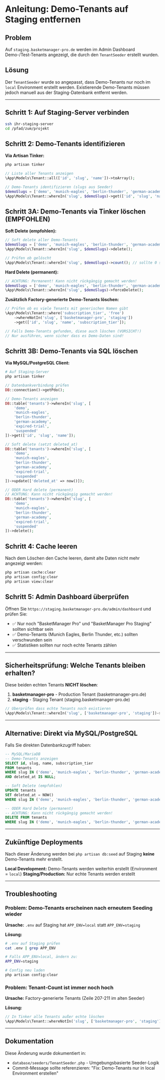 # Anleitung: Demo-Tenants auf Staging entfernen

## Problem
Auf `staging.basketmanager-pro.de` werden im Admin Dashboard Demo-/Test-Tenants angezeigt, die durch den `TenantSeeder` erstellt wurden.

## Lösung
Der `TenantSeeder` wurde so angepasst, dass Demo-Tenants nur noch im `local` Environment erstellt werden. Existierende Demo-Tenants müssen jedoch manuell aus der Staging-Datenbank entfernt werden.

---

## Schritt 1: Auf Staging-Server verbinden

```bash
ssh ihr-staging-server
cd /pfad/zum/projekt
```

## Schritt 2: Demo-Tenants identifizieren

**Via Artisan Tinker:**
```bash
php artisan tinker
```

```php
// Liste aller Tenants anzeigen
\App\Models\Tenant::all(['id', 'slug', 'name'])->toArray();

// Demo-Tenants identifizieren (slugs aus Seeder)
$demoSlugs = ['demo', 'munich-eagles', 'berlin-thunder', 'german-academy', 'expired-trial', 'suspended'];
\App\Models\Tenant::whereIn('slug', $demoSlugs)->get(['id', 'slug', 'name']);
```

## Schritt 3A: Demo-Tenants via Tinker löschen (EMPFOHLEN)

**Soft Delete (empfohlen):**
```php
// Soft delete aller Demo-Tenants
$demoSlugs = ['demo', 'munich-eagles', 'berlin-thunder', 'german-academy', 'expired-trial', 'suspended'];
\App\Models\Tenant::whereIn('slug', $demoSlugs)->delete();

// Prüfen ob gelöscht
\App\Models\Tenant::whereIn('slug', $demoSlugs)->count(); // sollte 0 sein
```

**Hard Delete (permanent):**
```php
// ACHTUNG: Permanent! Kann nicht rückgängig gemacht werden!
$demoSlugs = ['demo', 'munich-eagles', 'berlin-thunder', 'german-academy', 'expired-trial', 'suspended'];
\App\Models\Tenant::whereIn('slug', $demoSlugs)->forceDelete();
```

**Zusätzlich Factory-generierte Demo-Tenants löschen:**
```php
// Prüfen ob es viele Tenants mit generischen Namen gibt
\App\Models\Tenant::where('subscription_tier', 'free')
    ->whereNotIn('slug', ['basketmanager-pro', 'staging'])
    ->get(['id', 'slug', 'name', 'subscription_tier']);

// Falls Demo-Tenants gefunden, diese auch löschen (VORSICHT!)
// Nur ausführen, wenn sicher dass es Demo-Daten sind!
```

## Schritt 3B: Demo-Tenants via SQL löschen

**Via MySQL/PostgreSQL Client:**

```bash
# Auf Staging-Server
php artisan tinker
```

```php
// Datenbankverbindung prüfen
DB::connection()->getPdo();

// Demo-Tenants anzeigen
DB::table('tenants')->whereIn('slug', [
    'demo',
    'munich-eagles',
    'berlin-thunder',
    'german-academy',
    'expired-trial',
    'suspended'
])->get(['id', 'slug', 'name']);

// Soft delete (setzt deleted_at)
DB::table('tenants')->whereIn('slug', [
    'demo',
    'munich-eagles',
    'berlin-thunder',
    'german-academy',
    'expired-trial',
    'suspended'
])->update(['deleted_at' => now()]);

// ODER Hard delete (permanent)
// ACHTUNG: Kann nicht rückgängig gemacht werden!
DB::table('tenants')->whereIn('slug', [
    'demo',
    'munich-eagles',
    'berlin-thunder',
    'german-academy',
    'expired-trial',
    'suspended'
])->delete();
```

## Schritt 4: Cache leeren

Nach dem Löschen den Cache leeren, damit alte Daten nicht mehr angezeigt werden:

```bash
php artisan cache:clear
php artisan config:clear
php artisan view:clear
```

## Schritt 5: Admin Dashboard überprüfen

Öffnen Sie `https://staging.basketmanager-pro.de/admin/dashboard` und prüfen Sie:
- ✅ Nur noch "BasketManager Pro" und "BasketManager Pro Staging" sollten sichtbar sein
- ✅ Demo-Tenants (Munich Eagles, Berlin Thunder, etc.) sollten verschwunden sein
- ✅ Statistiken sollten nur noch echte Tenants zählen

---

## Sicherheitsprüfung: Welche Tenants bleiben erhalten?

Diese beiden echten Tenants **NICHT löschen**:
1. **basketmanager-pro** - Production Tenant (basketmanager-pro.de)
2. **staging** - Staging Tenant (staging.basketmanager-pro.de)

```php
// Überprüfen dass echte Tenants noch existieren
\App\Models\Tenant::whereIn('slug', ['basketmanager-pro', 'staging'])->get(['slug', 'name', 'domain']);
```

---

## Alternative: Direkt via MySQL/PostgreSQL

Falls Sie direkten Datenbankzugriff haben:

```sql
-- MySQL/MariaDB
-- Demo-Tenants anzeigen
SELECT id, slug, name, subscription_tier
FROM tenants
WHERE slug IN ('demo', 'munich-eagles', 'berlin-thunder', 'german-academy', 'expired-trial', 'suspended')
AND deleted_at IS NULL;

-- Soft Delete (empfohlen)
UPDATE tenants
SET deleted_at = NOW()
WHERE slug IN ('demo', 'munich-eagles', 'berlin-thunder', 'german-academy', 'expired-trial', 'suspended');

-- ODER Hard Delete (permanent)
-- ACHTUNG: Kann nicht rückgängig gemacht werden!
DELETE FROM tenants
WHERE slug IN ('demo', 'munich-eagles', 'berlin-thunder', 'german-academy', 'expired-trial', 'suspended');
```

---

## Zukünftige Deployments

Nach dieser Änderung werden bei `php artisan db:seed` auf Staging **keine** Demo-Tenants mehr erstellt.

**Local Development:** Demo-Tenants werden weiterhin erstellt (Environment = `local`)
**Staging/Production:** Nur echte Tenants werden erstellt

---

## Troubleshooting

### Problem: Demo-Tenants erscheinen nach erneutem Seeding wieder

**Ursache:** `.env` auf Staging hat `APP_ENV=local` statt `APP_ENV=staging`

**Lösung:**
```bash
# .env auf Staging prüfen
cat .env | grep APP_ENV

# Falls APP_ENV=local, ändern zu:
APP_ENV=staging

# Config neu laden
php artisan config:clear
```

### Problem: Tenant-Count ist immer noch hoch

**Ursache:** Factory-generierte Tenants (Zeile 207-211 im alten Seeder)

**Lösung:**
```php
// In Tinker alle Tenants außer echte löschen
\App\Models\Tenant::whereNotIn('slug', ['basketmanager-pro', 'staging'])->delete();
```

---

## Dokumentation

Diese Änderung wurde dokumentiert in:
- `database/seeders/TenantSeeder.php` - Umgebungsbasierte Seeder-Logik
- Commit-Message sollte referenzieren: "Fix: Demo-Tenants nur in local Environment erstellen"
